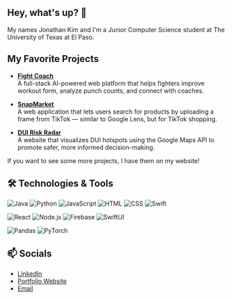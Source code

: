 ## Hey, what's up? 👋

My names Jonathan Kim and I'm a Junior Computer Science student at The University of Texas at El Paso.

## My Favorite Projects

- **[Fight Coach](https://github.com/jonkim13/Fight-Coach)**  
  A full-stack AI-powered web platform that helps fighters improve workout form, analyze punch counts, and connect with coaches.

- **[SnapMarket](https://github.com/jonkim13/SnapMarket)**  
  A web application that lets users search for products by uploading a frame from TikTok — similar to Google Lens, but for TikTok shopping.

- **[DUI Risk Radar](https://github.com/jonkim13/DUI-Risk-Radar)**  
  A website that visualizes DUI hotspots using the Google Maps API to promote safer, more informed decision-making.

If you want to see some more projects, I have them on my website!

## 🛠 Technologies & Tools

![Java](https://img.shields.io/badge/Language-Java-007396?style=flat&logo=java&logoColor=white)
![Python](https://img.shields.io/badge/Language-Python-3776AB?style=flat&logo=python&logoColor=white)
![JavaScript](https://img.shields.io/badge/Language-JavaScript-F7DF1E?style=flat&logo=javascript&logoColor=black)
![HTML](https://img.shields.io/badge/Markup-HTML5-E34F26?style=flat&logo=html5&logoColor=white)
![CSS](https://img.shields.io/badge/Style-CSS3-1572B6?style=flat&logo=css3&logoColor=white)
![Swift](https://img.shields.io/badge/Language-Swift-FA7343?style=flat&logo=swift&logoColor=white)

![React](https://img.shields.io/badge/Framework-React-61DAFB?style=flat&logo=react&logoColor=black)
![Node.js](https://img.shields.io/badge/Backend-Node.js-339933?style=flat&logo=nodedotjs&logoColor=white)
![Firebase](https://img.shields.io/badge/Backend-Firebase-FFCA28?style=flat&logo=firebase&logoColor=black)
![SwiftUI](https://img.shields.io/badge/Framework-SwiftUI-000000?style=flat&logo=swift&logoColor=orange)

![Pandas](https://img.shields.io/badge/Data-Pandas-150458?style=flat&logo=pandas&logoColor=white)
![PyTorch](https://img.shields.io/badge/AI-PyTorch-EE4C2C?style=flat&logo=pytorch&logoColor=white)

## 📫 Socials

- [LinkedIn](https://www.linkedin.com/in/jonathan-kim-j1k3/)
- [Portfolio Website](https://www.jonathan-kim.me)
- [Email](mailto:jon.kim.mj@gmail.com)

